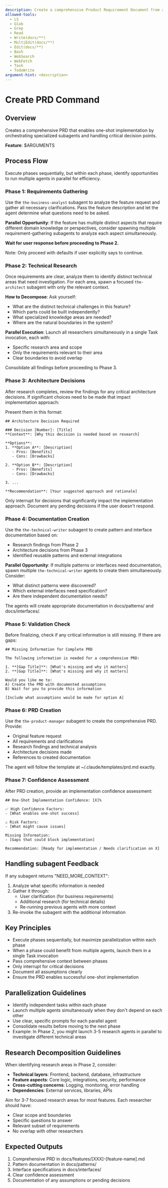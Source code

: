 ```yaml
---
description: Create a comprehensive Product Requirement Document from a brief description
allowed-tools:
  - LS
  - Glob
  - Grep
  - Read
  - Write(docs/**)
  - MultiEdit(docs/**)
  - Edit(docs/**)
  - Bash
  - WebSearch
  - WebFetch
  - Task
  - TodoWrite
argument-hint: <description>
---
```


# Create PRD Command

## Overview
Creates a comprehensive PRD that enables one-shot implementation by orchestrating specialized subagents and handling critical decision points.

**Feature**: $ARGUMENTS

## Process Flow

Execute phases sequentially, but within each phase, identify opportunities to run multiple agents in parallel for efficiency.

### Phase 1: Requirements Gathering
Use the `the-business-analyst` subagent to analyze the feature request and gather all necessary clarifications. Pass the feature description and let the agent determine what questions need to be asked.

**Parallel Opportunity**: If the feature has multiple distinct aspects that require different domain knowledge or perspectives, consider spawning multiple requirement-gathering subagents to analyze each aspect simultaneously.

**Wait for user response before proceeding to Phase 2.**

Note: Only proceed with defaults if user explicitly says to continue.

### Phase 2: Technical Research
Once requirements are clear, analyze them to identify distinct technical areas that need investigation. For each area, spawn a focused `the-architect` subagent with only the relevant context.

**How to Decompose**: Ask yourself:
- What are the distinct technical challenges in this feature?
- Which parts could be built independently?
- What specialized knowledge areas are needed?
- Where are the natural boundaries in the system?

**Parallel Execution**: Launch all researchers simultaneously in a single Task invocation, each with:
- Specific research area and scope
- Only the requirements relevant to their area
- Clear boundaries to avoid overlap

Consolidate all findings before proceeding to Phase 3.

### Phase 3: Architecture Decisions
After research completes, review the findings for any critical architecture decisions. If significant choices need to be made that impact implementation approach:

Present them in this format:
```
## Architecture Decision Required

### Decision [Number]: [Title]
**Context**: [Why this decision is needed based on research]

**Options**:
1. **Option A**: [Description]
   - Pros: [Benefits]
   - Cons: [Drawbacks]

2. **Option B**: [Description]
   - Pros: [Benefits]
   - Cons: [Drawbacks]

3. ...

**Recommendation**: [Your suggested approach and rationale]
```

Only interrupt for decisions that significantly impact the implementation approach. Document any pending decisions if the user doesn't respond.

### Phase 4: Documentation Creation
Use the `the-technical-writer` subagent to create pattern and interface documentation based on:
- Research findings from Phase 2
- Architecture decisions from Phase 3
- Identified reusable patterns and external integrations

**Parallel Opportunity**: If multiple patterns or interfaces need documentation, spawn multiple `the-technical-writer` agents to create them simultaneously. Consider:
- What distinct patterns were discovered?
- Which external interfaces need specification?
- Are there independent documentation needs?

The agents will create appropriate documentation in docs/patterns/ and docs/interfaces/.

### Phase 5: Validation Check
Before finalizing, check if any critical information is still missing. If there are gaps:

```
## Missing Information for Complete PRD

The following information is needed for a comprehensive PRD:

1. **[Gap Title]**: [What's missing and why it matters]
2. **[Gap Title]**: [What's missing and why it matters]

Would you like me to:
A) Create the PRD with documented assumptions
B) Wait for you to provide this information

[Include what assumptions would be made for option A]
```

### Phase 6: PRD Creation
Use the `the-product-manager` subagent to create the comprehensive PRD. Provide:
- Original feature request
- All requirements and clarifications
- Research findings and technical analysis
- Architecture decisions made
- References to created documentation

The agent will follow the template at ~/.claude/templates/prd.md exactly.

### Phase 7: Confidence Assessment
After PRD creation, provide an implementation confidence assessment:

```
## One-Shot Implementation Confidence: [X]%

✅ High Confidence Factors:
- [What enables one-shot success]

⚠️ Risk Factors:
- [What might cause issues]

Missing Information:
- [Gaps that could block implementation]

Recommendation: [Ready for implementation / Needs clarification on X]
```

## Handling subagent Feedback

If any subagent returns "NEED_MORE_CONTEXT":
1. Analyze what specific information is needed
2. Gather it through:
   - User clarification (for business requirements)
   - Additional research (for technical details)
   - Re-running previous agents with more context
3. Re-invoke the subagent with the additional information

## Key Principles
- Execute phases sequentially, but maximize parallelization within each phase
- When a phase could benefit from multiple agents, launch them in a single Task invocation
- Pass comprehensive context between phases
- Only interrupt for critical decisions
- Document all assumptions clearly
- Ensure the PRD enables successful one-shot implementation

## Parallelization Guidelines
- Identify independent tasks within each phase
- Launch multiple agents simultaneously when they don't depend on each other
- Use clear, specific prompts for each parallel agent
- Consolidate results before moving to the next phase
- Example: In Phase 2, you might launch 3-5 research agents in parallel to investigate different technical areas

## Research Decomposition Guidelines
When identifying research areas in Phase 2, consider:
- **Technical layers**: Frontend, backend, database, infrastructure
- **Feature aspects**: Core logic, integrations, security, performance
- **Cross-cutting concerns**: Logging, monitoring, error handling
- **Dependencies**: External services, libraries, APIs

Aim for 3-7 focused research areas for most features. Each researcher should have:
- Clear scope and boundaries
- Specific questions to answer
- Relevant subset of requirements
- No overlap with other researchers

## Expected Outputs
1. Comprehensive PRD in docs/features/[XXX]-[feature-name].md
2. Pattern documentation in docs/patterns/
3. Interface specifications in docs/interfaces/
4. Clear confidence assessment
5. Documentation of any assumptions or pending decisions
